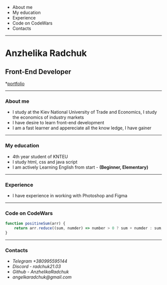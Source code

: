* About me
* My education
* Experience
* Code on CodeWars
* Contacts
---
# Anzhelika Radchuk
## Front-End Developer
*[portfolio](https://AngelikaRadchuk.github.io/rsschool-cv/cv)

---
### About me 
* I study at the Kiev National University of Trade and Economics, I study the economics of industry markets
* I have desire to learn front-end development
* I am a fast learner and appereciate all the know ledge, I have gainer
---
### My education 
* 4th year student of KNTEU 
* I study html, css and java script 
* I am actively Learning English from start - **(Beginner, Elementary)**
---
### Experience
* I have experience in working with Photoshop and Figma 
---
### Code on CodeWars
```javascript
function positineSum(arr) {
    return arr.reduce((sum, numder) => number > 0 ? sum + numder : sum, 0)
} 
```
---
### Contacts
* _Telegram +380995595144_
* _Discord - radchuk21.03_
* _Github - AnzhelikaRadchuk_
* _angelkaradchuk@gmail.com_

[def]: https://AngelikaRadchuk.github.io/rsschool-cv/cv